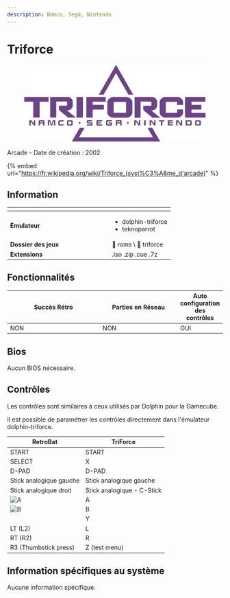 ```yaml
---
description: Namco, Sega, Nintendo
---
```


# Triforce

<div align="left"><figure><picture><source srcset="https://raw.githubusercontent.com/fabricecaruso/es-theme-carbon/91d85c7849cc550b0cac4e75cb8e0923d3b61b5e/art/logos/triforce-w.svg" media="(prefers-color-scheme: dark)"><img src="https://raw.githubusercontent.com/fabricecaruso/es-theme-carbon/52ff37c9e265587d006945a2ba695b5a962b3a3d/art/logos/triforce.svg" alt=""></picture><figcaption></figcaption></figure></div>

Arcade - Date de création : 2002

{% embed url="https://fr.wikipedia.org/wiki/Triforce_(syst%C3%A8me_d'arcade)" %}

## Information

<table data-header-hidden><thead><tr><th width="224"></th><th></th></tr></thead><tbody><tr><td><strong>Émulateur</strong></td><td><ul><li>dolphin-triforce</li><li>teknoparrot</li></ul></td></tr><tr><td><strong>Dossier des jeux</strong></td><td><span data-gb-custom-inline data-tag="emoji" data-code="1f4c2">📂</span> roms \ <span data-gb-custom-inline data-tag="emoji" data-code="1f4c2">📂</span> triforce</td></tr><tr><td><strong>Extensions</strong></td><td>.iso .zip .cue .7z</td></tr></tbody></table>

## Fonctionnalités

<table><thead><tr><th width="245">Succès Rétro</th><th width="200">Parties en Réseau</th><th>Auto configuration des contrôles</th></tr></thead><tbody><tr><td>NON</td><td>NON</td><td>OUI</td></tr></tbody></table>

## Bios

Aucun BIOS nécessaire.

## Contrôles

Les contrôles sont similaires à ceux utilisés par Dolphin pour la Gamecube.

Il est possible de paramétrer les contrôles directement dans l'émulateur dolphin-triforce.

| RetroBat                                                                       | TriForce                     |
| ------------------------------------------------------------------------------ | ---------------------------- |
| START                                                                          | START                        |
| SELECT                                                                         | X                            |
| D-PAD                                                                          | D-PAD                        |
| Stick analogique gauche                                                        | Stick analogique gauche      |
| Stick analogique droit                                                         | Stick analogique  - C-Stick  |
| ![A](<../../../../.gitbook/assets/image (20).png>)                             | A                            |
| ![B](<../../../../.gitbook/assets/image (7).png>)                              | B                            |
| <img src="../../../../.gitbook/assets/image (33).png" alt="" data-size="line"> | Y                            |
| LT (L2)                                                                        | L                            |
| RT (R2)                                                                        | R                            |
| R3 (Thumbstick press)                                                          | Z (test menu)                |

## Information spécifiques au système

Aucune information spécifique.

